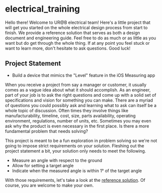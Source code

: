 # electrical_training

Hello there! Welcome to UR@B electrical team! Here's a little project that will get you started on the whole electrical design process from start to finish. We provide a reference solution that serves as both a design document and engineering guide. Feel free to do as much or as little as you want but do get through the whole thing. If at any point you feel stuck or want to learn more, don't hesitate to ask questions. Good luck!

## Project Statement

- Build a device that mimics the "Level" feature in the iOS Measuring app

When you receive a project from say a manager or customer, it usually comes as a vague idea about what it should accomplish. As an engineer, part of your job is to ask the right questions and come up with a solid set of specifications and vision for something you can make. There are a myriad of questions you could possibly ask and learning what to ask can itself be a whole topic of discussion. Often times they involve things like manufacturability, timeline, cost, size, parts availability, operating environment, regulations, number of units, etc. Sometimes you may even ask why the product is even necessary in the first place. Is there a more fundamental problem that needs solving?

This project is meant to be a fun exploration in problem solving so we're not going to impose strict requirements on your solution. Fleshing out the project statement a bit, your solution only needs to meet the following.

- Measure an angle with respect to the ground
- Allow for setting a target angle
- Indicate when the measured angle is within 1° of the target angle

With those requirements, let's take a look at the [reference solution](reference_solution.md). Of course, you are welcome to make your own.
